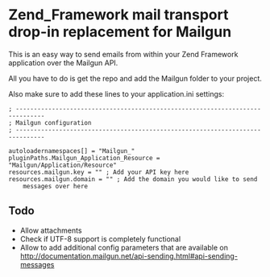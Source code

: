 # Zend_Framework mail transport drop-in replacement for Mailgun
This is an easy way to send emails from within your Zend Framework application
over the Mailgun API.

All you have to do is get the repo and add the Mailgun folder to your project.

Also make sure to add these lines to your application.ini settings:

    ; ------------------------------------------------------------------------------
    ; Mailgun configuration
    ; ------------------------------------------------------------------------------
    
    autoloadernamespaces[] = "Mailgun_"
    pluginPaths.Mailgun_Application_Resource = "Mailgun/Application/Resource"
    resources.mailgun.key = "" ; Add your API key here
    resources.mailgun.domain = "" ; Add the domain you would like to send
		messages over here


## Todo

* Allow attachments
* Check if UTF-8 support is completely functional
* Allow to add additional config parameters that are available on
	http://documentation.mailgun.net/api-sending.html#api-sending-messages
